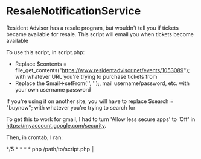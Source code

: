 # ResaleNotificationService
Resident Advisor has a resale program, but wouldn't tell you if tickets became available for resale. This script will email you when tickets become available

To use this script, in script.php:

* Replace $contents = file_get_contents("https://www.residentadvisor.net/events/1053089"); with whatever URL you're trying to purchase tickets from
* Replace the $mail->setFrom('', '');, mail username/password, etc. with your own username password

If you're using it on another site, you will have to replace $search   = "buynow"; with whatever you're trying to search for

To get this to work for gmail, I had to turn 'Allow less secure apps' to 'Off' in https://myaccount.google.com/security.

Then, in crontab, I ran:

*/5 * * * * php /path/to/script.php                                                 │

